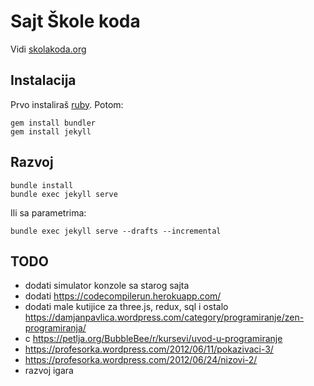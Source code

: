 # Sajt Škole koda

Vidi [skolakoda.org](https://skolakoda.org/)

## Instalacija

Prvo instaliraš [ruby](https://rubyinstaller.org/downloads/). Potom:

```
gem install bundler
gem install jekyll
```

## Razvoj

```
bundle install
bundle exec jekyll serve
```

Ili sa parametrima:
```
bundle exec jekyll serve --drafts --incremental
```

## TODO

- dodati simulator konzole sa starog sajta
- dodati https://codecompilerun.herokuapp.com/
- dodati male kutijice za three.js, redux, sql i ostalo
https://damjanpavlica.wordpress.com/category/programiranje/zen-programiranja/
- c https://petlja.org/BubbleBee/r/kursevi/uvod-u-programiranje
- https://profesorka.wordpress.com/2012/06/11/pokazivaci-3/
- https://profesorka.wordpress.com/2012/06/24/nizovi-2/
- razvoj igara

<!--
slike:
https://cdn.programiz.com/sites/tutorial2program/files/Arrays-C%2B%2B.jpg
https://pixabay.com/en/children-win-success-video-game-593313/
https://pixabay.com/en/apple-brick-wall-computer-cup-1854101/
https://pixabay.com/en/apple-computer-cup-electronics-1853306/
https://pixabay.com/en/cyber-glasses-virtual-virtual-world-1938449/
https://damjanpavlica.files.wordpress.com/2014/04/stari-programer.jpg
https://cdn-images-1.medium.com/max/2000/1*rJr_bOm3mD5V8_C5JaPrsQ.jpeg
-->
